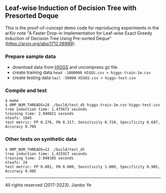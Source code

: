 ## Leaf-wise Induction of Decision Tree with Presorted Deque



This is the proof-of-concept demo code for reproducing experiments in the arXiv note "A Faster Drop-in Implementation for Leaf-wise Exact Greedy Induction of Decision Tree Using Pre-sorted Deque" (https://arxiv.org/abs/1712.06989).


### Prepare sample data

- download data from [HIGGS](https://archive.ics.uci.edu/ml/datasets/HIGGS) and uncompress gz file.
- create training data `head -1000000 HIGGS.csv > higgs-train-1m.csv`
- create testing data `tail -50000 HIGGS.csv > higgs-test.csv`


### Compile and test

```
$ make
$ OMP_NUM_THREADS=28 ./build/test_dt higgs-train-1m.csv higgs-test.csv
tree induction time: 1.475672 seconds
training time: 2.048821 seconds
nleafs: 1845 
test metric: FP 0.276, FN 0.317, Sensitivity 0.720, Specificity 0.687, Accuracy 0.705
```

### Other tests on synthetic data
```
$ OMP_NUM_THREADS=12 ./build/test_dt 
tree induction time: 1.425927 seconds
training time: 2.048105 seconds
nleafs: 24 
test metric: FP 0.801, FN 0.000, Sensitivity 1.000, Specificity 0.985, Accuracy 0.985
```
----
All rights reserved (2017-2023). Jianbo Ye
